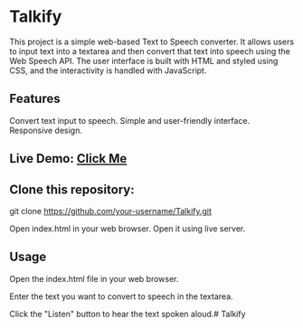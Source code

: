 # Talkify

This project is a simple web-based Text to Speech converter. It allows users to input text into a textarea and then convert that text into speech using the Web Speech API. The user interface is built with HTML and styled using CSS, and the interactivity is handled with JavaScript.

## Features

Convert text input to speech.
Simple and user-friendly interface.
Responsive design.


## Live Demo: [Click Me](https://ritammaity55.github.io/Talkify/)



## Clone this repository: 
git clone https://github.com/your-username/Talkify.git 

Open index.html in your web browser. Open it using live server.

## Usage

Open the index.html file in your web browser.

Enter the text you want to convert to speech in the textarea.

Click the "Listen" button to hear the text spoken aloud.#   T a l k i f y  
 